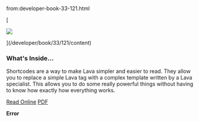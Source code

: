 # 
from:developer-book-33-121.html

   

[

![](/GetImage.ashx?id=4314&width=710&height=919)

](/developer/book/33/121/content)

### What's Inside...

Shortcodes are a way to make Lava simpler and easier to read. They allow you to replace a simple Lava tag with a complex template written by a Lava specialist. This allows you to do some really powerful things without having to know how exactly how everything works.

[Read Online](/developer/book/33/121/content) [PDF](https://rockrms.blob.core.windows.net/documentation/PDFs/d37316a820a446d4af41d1706556baa6_TheLong&ShortonShortcodes.pdf)

**Error**